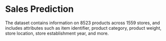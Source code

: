 # Sales Prediction
The dataset contains information on 8523 products across 1559 stores, and includes attributes such as item identifier, product category, product weight, store location, store establishment year, and more.

